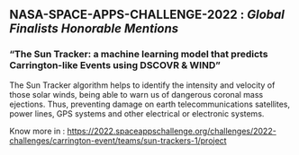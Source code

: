 ## NASA-SPACE-APPS-CHALLENGE-2022 : *Global Finalists Honorable Mentions* 
### “The Sun Tracker: a machine learning model that predicts Carrington-like Events using DSCOVR &amp; WIND”


The Sun Tracker algorithm helps to identify the intensity and velocity of those solar winds, being able to warn us of dangerous coronal mass ejections. Thus, preventing damage on earth telecommunications satellites, power lines, GPS systems and other electrical or electronic systems.


Know more in : https://2022.spaceappschallenge.org/challenges/2022-challenges/carrington-event/teams/sun-trackers-1/project
